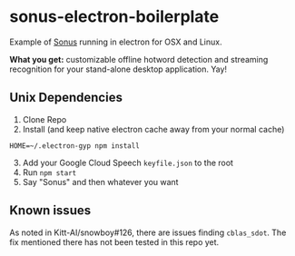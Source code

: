 # sonus-electron-boilerplate
Example of [Sonus](https://github.com/evancohen/sonus) running in electron for OSX and Linux.

**What you get:** customizable offline hotword detection and streaming recognition for your stand-alone desktop application. Yay!

## Unix Dependencies

1. Clone Repo
2. Install (and keep native electron cache away from your normal cache)
```
HOME=~/.electron-gyp npm install
```
3. Add your Google Cloud Speech `keyfile.json` to the root
4. Run `npm start`
4. Say "Sonus" and then whatever you want

## Known issues
As noted in Kitt-AI/snowboy#126, there are issues finding `cblas_sdot`. The fix mentioned there has not been tested in this repo yet.
